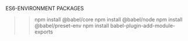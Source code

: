 


ES6-ENVIRONMENT PACKAGES

>>npm install @babel/core
>>npm install @babel/node
>>npm install @babel/preset-env
>>npm install babel-plugin-add-module-exports